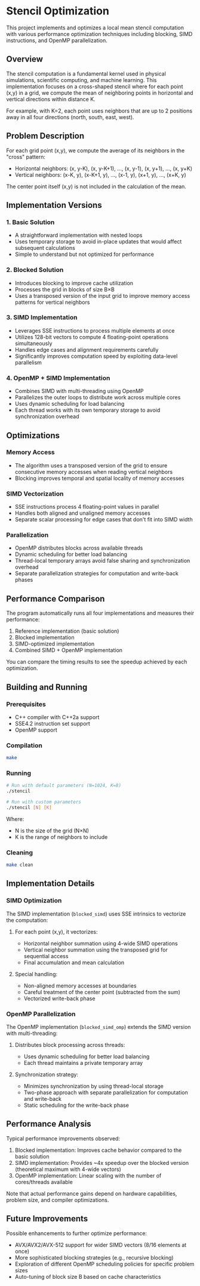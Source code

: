 # Stencil Optimization

This project implements and optimizes a local mean stencil computation with various performance optimization techniques including blocking, SIMD instructions, and OpenMP parallelization.

## Overview

The stencil computation is a fundamental kernel used in physical simulations, scientific computing, and machine learning. This implementation focuses on a cross-shaped stencil where for each point (x,y) in a grid, we compute the mean of neighboring points in horizontal and vertical directions within distance K.

For example, with K=2, each point uses neighbors that are up to 2 positions away in all four directions (north, south, east, west).

## Problem Description

For each grid point (x,y), we compute the average of its neighbors in the "cross" pattern:
- Horizontal neighbors: (x, y-K), (x, y-K+1), ..., (x, y-1), (x, y+1), ..., (x, y+K)
- Vertical neighbors: (x-K, y), (x-K+1, y), ..., (x-1, y), (x+1, y), ..., (x+K, y)

The center point itself (x,y) is not included in the calculation of the mean.

## Implementation Versions

### 1. Basic Solution
- A straightforward implementation with nested loops
- Uses temporary storage to avoid in-place updates that would affect subsequent calculations
- Simple to understand but not optimized for performance

### 2. Blocked Solution
- Introduces blocking to improve cache utilization
- Processes the grid in blocks of size B×B
- Uses a transposed version of the input grid to improve memory access patterns for vertical neighbors

### 3. SIMD Implementation
- Leverages SSE instructions to process multiple elements at once
- Utilizes 128-bit vectors to compute 4 floating-point operations simultaneously
- Handles edge cases and alignment requirements carefully
- Significantly improves computation speed by exploiting data-level parallelism

### 4. OpenMP + SIMD Implementation
- Combines SIMD with multi-threading using OpenMP
- Parallelizes the outer loops to distribute work across multiple cores
- Uses dynamic scheduling for load balancing
- Each thread works with its own temporary storage to avoid synchronization overhead

## Optimizations

### Memory Access
- The algorithm uses a transposed version of the grid to ensure consecutive memory accesses when reading vertical neighbors
- Blocking improves temporal and spatial locality of memory accesses

### SIMD Vectorization
- SSE instructions process 4 floating-point values in parallel
- Handles both aligned and unaligned memory accesses
- Separate scalar processing for edge cases that don't fit into SIMD width

### Parallelization
- OpenMP distributes blocks across available threads
- Dynamic scheduling for better load balancing
- Thread-local temporary arrays avoid false sharing and synchronization overhead
- Separate parallelization strategies for computation and write-back phases

## Performance Comparison

The program automatically runs all four implementations and measures their performance:
1. Reference implementation (basic solution)
2. Blocked implementation
3. SIMD-optimized implementation
4. Combined SIMD + OpenMP implementation

You can compare the timing results to see the speedup achieved by each optimization.

## Building and Running

### Prerequisites
- C++ compiler with C++2a support
- SSE4.2 instruction set support
- OpenMP support

### Compilation
```bash
make
```

### Running
```bash
# Run with default parameters (N=1024, K=8)
./stencil

# Run with custom parameters
./stencil [N] [K]
```

Where:
- N is the size of the grid (N×N)
- K is the range of neighbors to include

### Cleaning
```bash
make clean
```

## Implementation Details

### SIMD Optimization
The SIMD implementation (`blocked_simd`) uses SSE intrinsics to vectorize the computation:

1. For each point (x,y), it vectorizes:
   - Horizontal neighbor summation using 4-wide SIMD operations
   - Vertical neighbor summation using the transposed grid for sequential access
   - Final accumulation and mean calculation

2. Special handling:
   - Non-aligned memory accesses at boundaries
   - Careful treatment of the center point (subtracted from the sum)
   - Vectorized write-back phase

### OpenMP Parallelization
The OpenMP implementation (`blocked_simd_omp`) extends the SIMD version with multi-threading:

1. Distributes block processing across threads:
   - Uses dynamic scheduling for better load balancing
   - Each thread maintains a private temporary array

2. Synchronization strategy:
   - Minimizes synchronization by using thread-local storage
   - Two-phase approach with separate parallelization for computation and write-back
   - Static scheduling for the write-back phase

## Performance Analysis

Typical performance improvements observed:

1. Blocked implementation: Improves cache behavior compared to the basic solution
2. SIMD implementation: Provides ~4x speedup over the blocked version (theoretical maximum with 4-wide vectors)
3. OpenMP implementation: Linear scaling with the number of cores/threads available

Note that actual performance gains depend on hardware capabilities, problem size, and compiler optimizations.

## Future Improvements

Possible enhancements to further optimize performance:
- AVX/AVX2/AVX-512 support for wider SIMD vectors (8/16 elements at once)
- More sophisticated blocking strategies (e.g., recursive blocking)
- Exploration of different OpenMP scheduling policies for specific problem sizes
- Auto-tuning of block size B based on cache characteristics